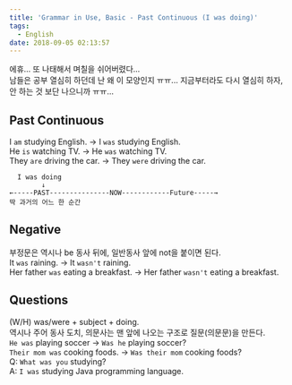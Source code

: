 ```yaml
---
title: 'Grammar in Use, Basic - Past Continuous (I was doing)'
tags:
  - English
date: 2018-09-05 02:13:57
---
```


에휴... 또 나태해서 며칠을 쉬어버렸다...  
남들은 공부 열심히 하던데 난 왜 이 모양인지 ㅠㅠ...
지금부터라도 다시 열심히 하자, 안 하는 것 보단 나으니까 ㅠㅠ...

## Past Continuous
I `am` studying English. -> I `was` studying English.  
He `is` watching TV. -> He `was` watching TV.  
They `are` driving the car. -> They `were` driving the car.

```
  I was doing
        ↓
←-----PAST---------------NOW------------Future-----→
딱 과거의 어느 한 순간
```

## Negative
부정문은 역시나 be 동사 뒤에, 일반동사 앞에 not을 붙이면 된다.  
It `was` raining. -> It `wasn't` raining.  
Her father `was` eating a breakfast. -> Her father `wasn't` eating a breakfast.  

## Questions
(W/H) was/were + subject + doing.  
역시나 주어 동사 도치, 의문사는 맨 앞에 나오는 구조로 질문(의문문)을 만든다.  
`He was` playing soccer -> `Was he` playing soccer?  
`Their mom was` cooking foods. -> `Was their mom` cooking foods?  
Q: `What was you` studying?  
A: `I was` studying Java programming language.  
